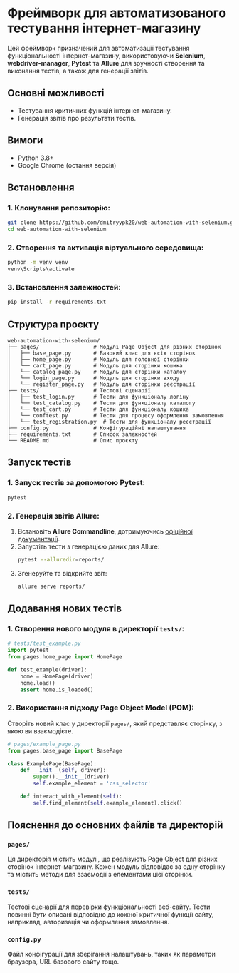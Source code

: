 # Фреймворк для автоматизованого тестування інтернет-магазину

Цей фреймворк призначений для автоматизації тестування функціональності інтернет-магазину, використовуючи **Selenium**, **webdriver-manager**, **Pytest** та **Allure** для зручності створення та виконання тестів, а також для генерації звітів.

## Основні можливості

-   Тестування критичних функцій інтернет-магазину.
-   Генерація звітів про результати тестів.

## Вимоги

-   Python 3.8+
-   Google Chrome (остання версія)

## Встановлення

### 1. Клонування репозиторію:

```bash
git clone https://github.com/dmitryypk20/web-automation-with-selenium.git
cd web-automation-with-selenium
```

### 2. Створення та активація віртуального середовища:

```bash
python -m venv venv
venv\Scripts\activate
```

### 3. Встановлення залежностей:

```bash
pip install -r requirements.txt
```

## Структура проєкту

```plaintext
web-automation-with-selenium/
├── pages/                 # Модулі Page Object для різних сторінок
│   ├── base_page.py       # Базовий клас для всіх сторінок
│   ├── home_page.py       # Модуль для головної сторінки
│   └── cart_page.py       # Модуль для сторінки кошика
│   └── catalog_page.py    # Модуль для сторінки каталоу
│   └── login_page.py      # Модуль для сторінки входу
│   └── register_page.py   # Модуль для сторінки реєстрації
├── tests/                 # Тестові сценарії
│   ├── test_login.py      # Тести для функціоналу логіну
│   └── test_catalog.py    # Тести для функціоналу каталогу
│   └── test_cart.py       # Тести для функціоналу кошика
│   └── conftest.py        # Тести для процесу оформлення замовлення
│   └── test_registration.py  # Тести для функціоналу реєстрації
├── config.py              # Конфігураційні налаштування
├── requirements.txt       # Список залежностей
└── README.md              # Опис проєкту
```

## Запуск тестів

### 1. Запуск тестів за допомогою Pytest:

```bash
pytest
```

### 2. Генерація звітів Allure:

1. Встановіть **Allure Commandline**, дотримуючись [офіційної документації](https://allurereport.org/docs/install/).
2. Запустіть тести з генерацією даних для Allure:
    ```bash
    pytest --alluredir=reports/
    ```
3. Згенеруйте та відкрийте звіт:
    ```bash
    allure serve reports/
    ```

## Додавання нових тестів

### 1. Створення нового модуля в директорії `tests/`:

```python
# tests/test_example.py
import pytest
from pages.home_page import HomePage

def test_example(driver):
    home = HomePage(driver)
    home.load()
    assert home.is_loaded()
```

### 2. Використання підходу Page Object Model (POM):

Створіть новий клас у директорії `pages/`, який представляє сторінку, з якою ви взаємодієте.

```python
# pages/example_page.py
from pages.base_page import BasePage

class ExamplePage(BasePage):
    def __init__(self, driver):
        super().__init__(driver)
        self.example_element = 'css_selector'

    def interact_with_element(self):
        self.find_element(self.example_element).click()
```

## Пояснення до основних файлів та директорій

### `pages/`

Ця директорія містить модулі, що реалізують Page Object для різних сторінок інтернет-магазину. Кожен модуль відповідає за одну сторінку та містить методи для взаємодії з елементами цієї сторінки.

### `tests/`

Тестові сценарії для перевірки функціональності веб-сайту. Тести повинні бути описані відповідно до кожної критичної функції сайту, наприклад, авторизація чи оформлення замовлення.

### `config.py`

Файл конфігурації для зберігання налаштувань, таких як параметри браузера, URL базового сайту тощо.
